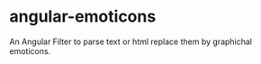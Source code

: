 angular-emoticons
=================

An Angular Filter to parse text or html replace them by graphichal emoticons.
